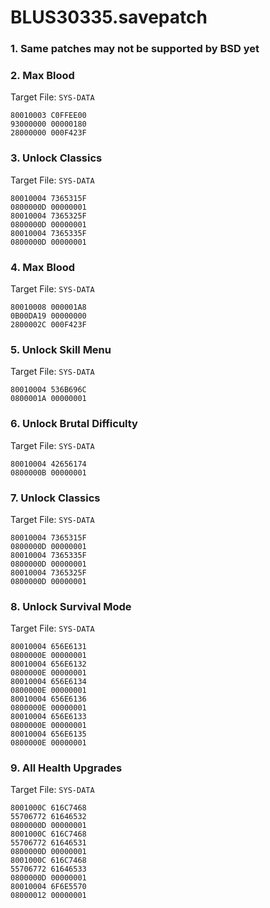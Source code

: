 # BLUS30335.savepatch

### 1.  Same patches may not be supported by BSD yet
### 2. Max Blood

Target File: `SYS-DATA`

```
80010003 C0FFEE00
93000000 00000180
28000000 000F423F
```

### 3. Unlock Classics

Target File: `SYS-DATA`

```
80010004 7365315F
0800000D 00000001
80010004 7365325F
0800000D 00000001
80010004 7365335F
0800000D 00000001
```

### 4. Max Blood

Target File: `SYS-DATA`

```
80010008 000001A8
0B00DA19 00000000
2800002C 000F423F
```

### 5. Unlock Skill Menu

Target File: `SYS-DATA`

```
80010004 536B696C
0800001A 00000001
```

### 6. Unlock Brutal Difficulty

Target File: `SYS-DATA`

```
80010004 42656174
0800000B 00000001
```

### 7. Unlock Classics

Target File: `SYS-DATA`

```
80010004 7365315F
0800000D 00000001
80010004 7365335F
0800000D 00000001
80010004 7365325F
0800000D 00000001
```

### 8. Unlock Survival Mode

Target File: `SYS-DATA`

```
80010004 656E6131
0800000E 00000001
80010004 656E6132
0800000E 00000001
80010004 656E6134
0800000E 00000001
80010004 656E6136
0800000E 00000001
80010004 656E6133
0800000E 00000001
80010004 656E6135
0800000E 00000001
```

### 9. All Health Upgrades

Target File: `SYS-DATA`

```
8001000C 616C7468
55706772 61646532
0800000D 00000001
8001000C 616C7468
55706772 61646531
0800000D 00000001
8001000C 616C7468
55706772 61646533
0800000D 00000001
80010004 6F6E5570
08000012 00000001
```

